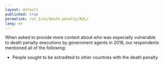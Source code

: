 ```yaml
---
layout: default
published: true
permalink: /v3_1/en/death-penalty/NZL/
lang: en
---
```


When asked to provide more context about who was especially vulnerable to death penalty executions by government agents in 2018, our respondents mentioned all of the following:
-	People sought to be extradited to other countries with the death penalty

